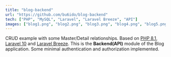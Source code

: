 ```yaml
---
title: "blog-backend"
url: "https://github.com/bu6ido/blog-backend"
tech: ["PHP", "MySQL", "Laravel", "Laravel Breeze", "API"]
images: ["blog1.png", "blog2.png", "blog3.png", "blog4.png", "blog5.png"]
---
```


CRUD example with some Master/Detail relationships. Based on [PHP 8.1](https://www.php.net/), [Laravel 10](https://laravel.com/) and [Laravel Breeze](https://github.com/laravel/breeze). This is the **Backend(API)** module of the Blog  application. Some minimal authentication and authorization implemented. 


